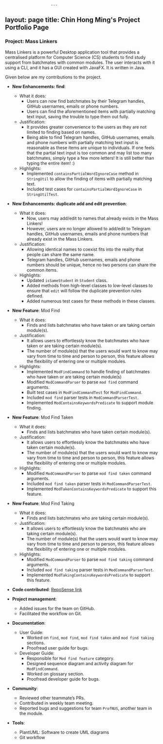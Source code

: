                          ---
layout: page
title: Chin Hong Ming's Project Portfolio Page
---

### Project: Mass Linkers

Mass Linkers is a powerful Desktop application tool that provides a centralised platform for Computer Science (CS) 
students to find study support from batchmates with common modules. The user interacts with it using a CLI, and it has 
a GUI created with JavaFX. It is written in Java.

Given below are my contributions to the project.

* **New Enhancements: find**:
  * What it does:
    * Users can now find batchmates by their Telegram handles, GitHub usernames, emails or phone numbers.
    * Users can find the aforementioned items with partially matching text input, saving the trouble to type them out fully.
  * Justification:
    * It provides greater convenience to the users as they are not limited to finding based on names.
    * Being able to find Telegram handles, GitHub usernames, emails and phone numbers with partially matching text input is reasonable as these items are unique to individuals. If one feels that the partial text input is too common and may list too many batchmates, simply type a few more letters! It is still better than typing the entire item! :)
  * Highlights:
    * Implemented `containsPartialWordIgnoreCase` method in `StringUtil` to allow the finding of items with partially matching text.
    * Included test cases for `containsPartialWordIgnoreCase` in `StringUtilTest`.

* **New Enhancements: duplicate add and edit prevention**:
  * What it does:
    * Now, users may add/edit to names that already exists in the Mass Linkers!
    * However, users are no longer allowed to add/edit to Telegram handles, GitHub usernames, emails and phone numbers that already exist in the Mass Linkers.
  * Justification:
    * Allowing identical names to coexist fits into the reality that people can share the same name.
    * Telegram handles, GitHub usernames, emails and phone numbers should be unique, hence no two persons can share the common items.
  * Highlights:
    * Updated `isSameStudent` in `Student` class.
    * Added methods from high-level classes to low-level classes to ensure that `edit` will follow the duplicate prevention rules defined.
    * Added numerous test cases for these methods in these classes.

* **New Feature**: Mod Find
  * What it does: 
    * Finds and lists batchmates who have taken or are taking certain module(s).
  * Justification:
    * It allows users to effortlessly know the batchmates who have taken or are taking certain module(s).
    * The number of module(s) that the users would want to know may vary from time to time and person to person, this feature allows the flexibility of entering one or multiple modules.
  * Highlights:
    * Implemented `ModFindCommand` to handle finding of batchmates who have taken or are taking certain module(s)
    * Modified `ModCommandParser` to parse `mod find` command arguments.
    * Built test cases in `ModFindCommandTest` for `ModFindCommand`.
    * Included `mod find` parser tests in `ModCommandParserTest`.
    * Implemented `ModContainsKeywordsPredicate` to support module finding.

* **New Feature**: Mod Find Taken
  * What it does:
    * Finds and lists batchmates who have taken certain module(s).
  * Justification:
    * It allows users to effortlessly know the batchmates who have taken certain module(s).
    * The number of module(s) that the users would want to know may vary from time to time and person to person, this feature allows the flexibility of entering one or multiple modules.
  * Highlights:
    * Modified `ModCommandParser` to parse `mod find taken` command arguments.
    * Included `mod find taken` parser tests in `ModCommandParserTest`.
    * Implemented `ModTakenContainsKeywordsPredicate` to support this feature.


* **New Feature**: Mod Find Taking
  * What it does:
    * Finds and lists batchmates who are taking certain module(s).
  * Justification:
    * It allows users to effortlessly know the batchmates who are taking certain module(s).
    * The number of module(s) that the users would want to know may vary from time to time and person to person, this feature allows the flexibility of entering one or multiple modules.
  * Highlights:
    * Modified `ModCommandParser` to parse `mod find taking` command arguments.
    * Included `mod find taking` parser tests in `ModCommandParserTest`.
    * Implemented `ModTakingContainsKeywordsPredicate` to support this feature.

* **Code contributed**: [RepoSense link](https://nus-cs2103-ay2223s1.github.io/tp-dashboard/?search=chm252&breakdown=true)

* **Project management**:
    * Added issues for the team on GitHub.
    * Facilitated the workflow on Git.

* **Documentation**:
    * User Guide:
        * Worked on `find`, `mod find`, `mod find taken` and `mod find taking` sections.
        * Proofread user guide for bugs.
    * Developer Guide:
        * Responsible for `Mod find feature` category.
        * Designed sequence diagram and activity diagram for `ModFindCommand`.
        * Worked on glossary section.
        * Proofread developer guide for bugs.

* **Community**:
    * Reviewed other teammate’s PRs.
    * Contributed in weekly team meeting.
    * Reported bugs and suggestions for team `ProfNUS`, another team in the module.

* **Tools**:
    * PlantUML: Software to create UML diagrams
    * Git workflow
